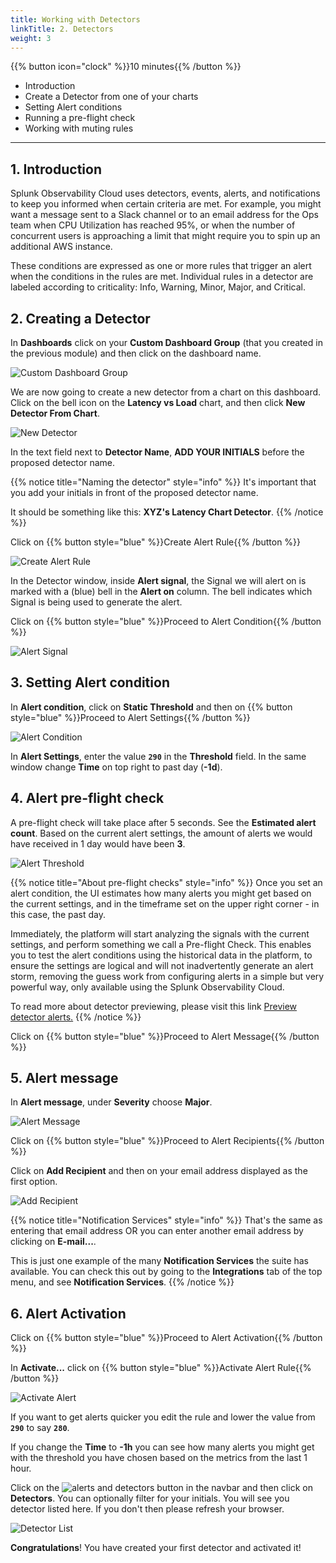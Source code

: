 ```yaml
---
title: Working with Detectors
linkTitle: 2. Detectors
weight: 3
---
```


{{% button icon="clock" %}}10 minutes{{% /button %}}

- Introduction
- Create a Detector from one of your charts
- Setting Alert conditions
- Running a pre-flight check
- Working with muting rules

---

## 1. Introduction

Splunk Observability Cloud uses detectors, events, alerts, and notifications to keep you informed when certain criteria are met. For example, you might want a message sent to a Slack channel or to an email address for the Ops team when CPU Utilization has reached 95%, or when the number of concurrent users is approaching a limit that might require you to spin up an additional AWS instance.

These conditions are expressed as one or more rules that trigger an alert when the conditions in the rules are met. Individual rules in a detector are labeled according to criticality: Info, Warning, Minor, Major, and Critical.

## 2. Creating a Detector

In **Dashboards** click on your **Custom Dashboard Group** (that you created in the previous module) and then click on the dashboard name.

![Custom Dashboard Group](../images/custom-dashboard-group.png)

We are now going to create a new detector from a chart on this dashboard. Click on the bell icon on the **Latency vs Load** chart, and then click **New Detector From Chart**.

![New Detector](../images/new-detector.png)

In the text field next to **Detector Name**, **ADD YOUR INITIALS** before the proposed detector name.

{{% notice title="Naming the detector" style="info" %}}
It's important that you add your initials in front of the proposed detector name.

It should be something like this: **XYZ's Latency Chart Detector**.
{{% /notice %}}

Click on {{% button style="blue" %}}Create Alert Rule{{% /button %}}

![Create Alert Rule](../images/create-alert-rule.png)

In the Detector window, inside **Alert signal**, the Signal we will alert on is marked with a (blue) bell in the **Alert on** column. The bell indicates which Signal is being used to generate the alert.

Click on {{% button style="blue" %}}Proceed to Alert Condition{{% /button %}}

![Alert Signal](../images/alert-signal.png)

## 3. Setting Alert condition

In **Alert condition**, click on **Static Threshold** and then on {{% button style="blue" %}}Proceed to Alert Settings{{% /button %}}

![Alert Condition](../images/alert-condition.png)

In **Alert Settings**, enter the value **`290`** in the **Threshold** field. In the same window change **Time** on top right to past day (**-1d**).

## 4. Alert pre-flight check

A pre-flight check will take place after 5 seconds. See the **Estimated alert count**. Based on the current alert settings, the amount of alerts we would have received in 1 day would have been **3**.

![Alert Threshold](../images/alert-threshold.png)

{{% notice title="About pre-flight checks" style="info" %}}
Once you set an alert condition, the UI estimates how many alerts you might get based on the current settings, and in the timeframe set on the upper right corner - in this case, the past day.

Immediately, the platform will start analyzing the signals with the current settings, and perform something we call a Pre-flight Check. This enables you to test the alert conditions using the historical data in the platform, to ensure the settings are logical and will not inadvertently generate an alert storm, removing the guess work from configuring alerts in a simple but very powerful way, only available using the Splunk Observability Cloud.

To read more about detector previewing, please visit this link
[Preview detector alerts.](https://docs.splunk.com/Observability/alerts-detectors-notifications/preview-detector-alerts.html#nav-Preview-detector-alerts)
{{% /notice %}}

Click on {{% button style="blue" %}}Proceed to Alert Message{{% /button %}}

## 5. Alert message

In **Alert message**, under **Severity** choose **Major**.

![Alert Message](../images/alert-message.png)

Click on {{% button style="blue" %}}Proceed to Alert Recipients{{% /button %}}

Click on **Add Recipient** and then on your email address displayed as the first option.

![Add Recipient](../images/add-recipient.png)

{{% notice title="Notification Services" style="info" %}}
That's the same as entering that email address OR you can enter another email address by clicking on **E-mail...**.

This is just one example of the many **Notification Services** the suite has available. You can check this out by going to the **Integrations** tab of the top menu, and see **Notification Services**.
{{% /notice %}}

## 6. Alert Activation

Click on {{% button style="blue" %}}Proceed to Alert Activation{{% /button %}}

In **Activate...** click on {{% button style="blue" %}}Activate Alert Rule{{% /button %}}

![Activate Alert](../images/activate-alert.png)

If you want to get alerts quicker you edit the rule and lower the value from **`290`** to say **`280`**.

If you change the **Time** to **-1h** you can see how many alerts you might get with the threshold you have chosen based on the metrics from the last 1 hour.

Click on the ![alerts and detectors button](../images/alerts-and-detectors.png?classes=inline&height=25px) in the navbar and then click on **Detectors**. You can optionally filter for your initials. You will see you detector listed here. If you don't then please refresh your browser.

![Detector List](../images/detectors.png)

**Congratulations**! You have created your first detector and activated it!
